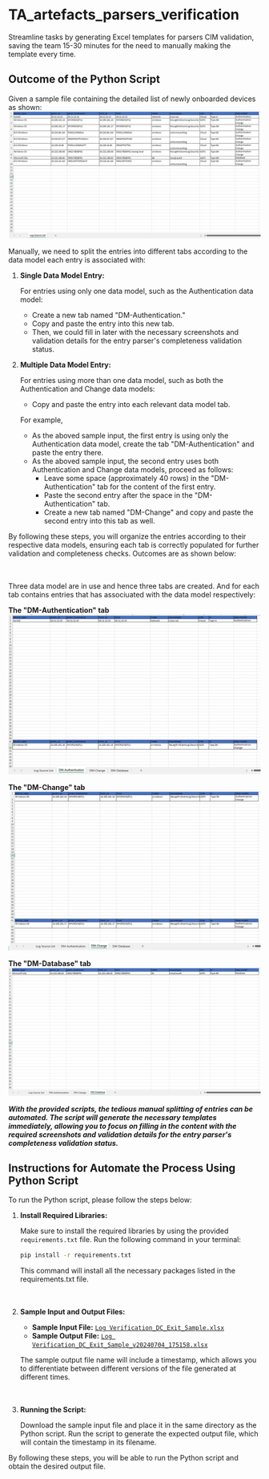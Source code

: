 # TA_artefacts_parsers_verification
Streamline tasks by generating Excel templates for parsers CIM validation, saving the team 15-30 minutes for the need to manually making the template every time.

## Outcome of the Python Script
Given a sample file containing the detailed list of newly onboarded devices as shown:
![Sample_Input](https://github.com/jl-chan/TA_artefacts_parsers_verification/blob/main/assets/screenshots/Generate_Parsers_Verification_Template_Before.png)

Manually, we need to split the entries into different tabs according to the data model each entry is associated with:

1. **Single Data Model Entry:**
   
   For entries using only one data model, such as the Authentication data model:

   - Create a new tab named "DM-Authentication."
   - Copy and paste the entry into this new tab.
   - Then, we could fill in later with the necessary screenshots and validation details for the entry parser's completeness validation status.

2. **Multiple Data Model Entry:**

   For entries using more than one data model, such as both the Authentication and Change data models:

   - Copy and paste the entry into each relevant data model tab.
   
   For example, 
   - As the aboved sample input, the first entry is using only the Authentication data model, create the tab "DM-Authentication" and paste the entry there.
   - As the aboved sample input, the second entry uses both Authentication and Change data models, proceed as follows:
     - Leave some space (approximately 40 rows) in the "DM-Authentication" tab for the content of the first entry.
     - Paste the second entry after the space in the "DM-Authentication" tab.
     - Create a new tab named "DM-Change" and copy and paste the second entry into this tab as well.
     
By following these steps, you will organize the entries according to their respective data models, ensuring each tab is correctly populated for further validation and completeness checks. Outcomes are as shown below:

<br /><br />
Three data model are in use and hence three tabs are created. And for each tab contains entries that has associuated with the data model respectively:

**The "DM-Authentication" tab**
![Sample_Output_DM_Authentication](https://github.com/jl-chan/TA_artefacts_parsers_verification/blob/main/assets/screenshots/Generate_Parsers_Verification_Template_After1.png)

**The "DM-Change" tab**
![Sample_Output_DM_Change](https://github.com/jl-chan/TA_artefacts_parsers_verification/blob/main/assets/screenshots/Generate_Parsers_Verification_Template_After2.png)

**The "DM-Database" tab**
![Sample_Output_DM_Database](https://github.com/jl-chan/TA_artefacts_parsers_verification/blob/main/assets/screenshots/Generate_Parsers_Verification_Template_After3.png)

***With the provided scripts, the tedious manual splitting of entries can be automated. The script will generate the necessary templates immediately, allowing you to focus on filling in the content with the required screenshots and validation details for the entry parser's completeness validation status.***

## Instructions for Automate the Process Using Python Script

To run the Python script, please follow the steps below:

1. **Install Required Libraries:**
   
   Make sure to install the required libraries by using the provided `requirements.txt` file. Run the following command in your terminal:

   ```sh
   pip install -r requirements.txt
   ```
 
   This command will install all the necessary packages listed in the requirements.txt file.    
    <br /><br />
2. **Sample Input and Output Files:**

   - **Sample Input File:** [`Log Verification_DC_Exit_Sample.xlsx`](
https://github.com/jl-chan/TA_artefacts_parsers_verification/blob/main/assets/Log%20Verification_DC_Exit_Sample.xlsx)
   - **Sample Output File:** [`Log Verification_DC_Exit_Sample_v20240704_175158.xlsx`](https://github.com/jl-chan/TA_artefacts_parsers_verification/blob/main/assets/Log%20Verification_DC_Exit_Sample_v20240704_175158.xlsx)
  
   The sample output file name will include a timestamp, which allows you to differentiate between different versions of the file generated at different times.    
<br /><br />
3. **Running the Script:**

   Download the sample input file and place it in the same directory as the Python script. Run the script to generate the expected output file, which will contain the timestamp in its filename.

By following these steps, you will be able to run the Python script and obtain the desired output file.
